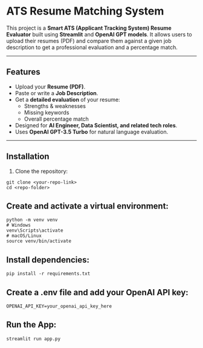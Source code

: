 # ATS Resume Matching System

This project is a **Smart ATS (Applicant Tracking System) Resume Evaluator** built using **Streamlit** and **OpenAI GPT models**. It allows users to upload their resumes (PDF) and compare them against a given job description to get a professional evaluation and a percentage match.

---

## Features

- Upload your **Resume (PDF)**.
- Paste or write a **Job Description**.
- Get a **detailed evaluation** of your resume:
  - Strengths & weaknesses
  - Missing keywords
  - Overall percentage match
- Designed for **AI Engineer, Data Scientist, and related tech roles**.
- Uses **OpenAI GPT-3.5 Turbo** for natural language evaluation.

---

## Installation

1. Clone the repository:

```
git clone <your-repo-link>
cd <repo-folder>
```

## Create and activate a virtual environment:
```
python -m venv venv
# Windows
venv\Scripts\activate
# macOS/Linux
source venv/bin/activate
```

## Install dependencies:
```
pip install -r requirements.txt
```

## Create a .env file and add your OpenAI API key:
```
OPENAI_API_KEY=your_openai_api_key_here
```

## Run the App:
```
streamlit run app.py
```